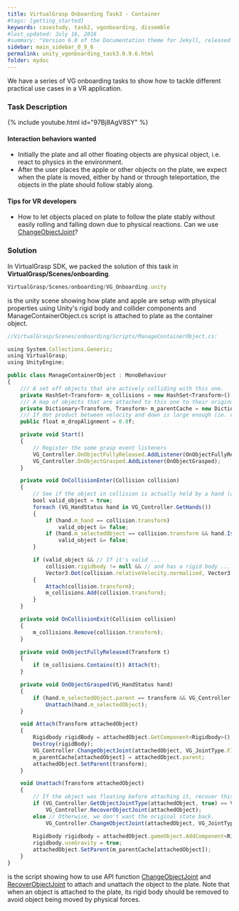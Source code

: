 ```yaml
---
title: VirtualGrasp Onboarding Task3 - Container
#tags: [getting_started]
keywords: casestudy, task2, vgonboarding, dissemble
#last_updated: July 16, 2016
#summary: "Version 6.0 of the Documentation theme for Jekyll, released July 4, 2016, implements relative links so you can view the files offline or on any server without configuring urls and baseurls. Additionally, you can store pages in subdirectories. Templates for alerts and images are available."
sidebar: main_sidebar_0_9_6
permalink: unity_vgonboarding_task3.0.9.6.html
folder: mydoc
---
```


We have a series of VG onboarding tasks to show how to tackle different practical use cases in a VR application.

### Task Description

{% include youtube.html id="97Bj8AgV8SY" %}

#### Interaction behaviors wanted

* Initially the plate and all other floating objects are physical object, i.e. react to physics in the environment.
* After the user places the apple or other objects on the plate, we expect when the plate is moved, either by hand or through teleportation, the objects in the plate should follow stably along. 

#### Tips for VR developers

* How to let objects placed on plate to follow the plate stably without easily rolling and falling down due to physical reactions. Can we use [ChangeObjectJoint](virtualgrasp_unityapi.0.9.6.html#changeobjectjoint)?

### Solution

In VirtualGrasp SDK, we packed the solution of this task in **VirtualGrasp/Scenes/onboarding**.

```js
VirtualGrasp/Scenes/onboarding/VG_Onboarding.unity
````

is the unity scene showing how plate and apple are setup with physical properties using Unity's rigid body and collider components
and ManageContainerObject.cs script is attached to plate as the container object.

```js
//VirtualGrasp/Scenes/onboarding/Scripts/ManageContainerObject.cs:

using System.Collections.Generic;
using VirtualGrasp;
using UnityEngine;

public class ManageContainerObject : MonoBehaviour
{
    /// A set off objects that are actively colliding with this one.
    private HashSet<Transform> m_collisions = new HashSet<Transform>();
    /// A map of objects that are attached to this one to their original parents.
    private Dictionary<Transform, Transform> m_parentCache = new Dictionary<Transform, Transform>();
    /// If dot product between velocity and down is large enough (ie. vectors are aligned).
    public float m_dropAlignment = 0.8f;

    private void Start()
    {
        // Register the some grasp event listeners
        VG_Controller.OnObjectFullyReleased.AddListener(OnObjectFullyReleased);
        VG_Controller.OnObjectGrasped.AddListener(OnObjectGrasped);
    }

    private void OnCollisionEnter(Collision collision)
    {
        // See if the object in collision is actually held by a hand (and is not a hand itself).
        bool valid_object = true;
        foreach (VG_HandStatus hand in VG_Controller.GetHands())
        {
            if (hand.m_hand == collision.transform)
                valid_object &= false;
            if (hand.m_selectedObject == collision.transform && hand.IsHolding())
                valid_object &= false;
        }

        if (valid_object && // If it's valid ...
            collision.rigidbody != null && // and has a rigid body ...
            Vector3.Dot(collision.relativeVelocity.normalized, Vector3.down) > m_dropAlignment) // .. and if the object is dropped from somewhat above.
        {
            Attach(collision.transform);
            m_collisions.Add(collision.transform);
        }
    }

    private void OnCollisionExit(Collision collision)
    {
        m_collisions.Remove(collision.transform);
    }

    private void OnObjectFullyReleased(Transform t)
    {
        if (m_collisions.Contains(t)) Attach(t);
    }

    private void OnObjectGrasped(VG_HandStatus hand)
    {
        if (hand.m_selectedObject.parent == transform && VG_Controller.GetObjectJointType(hand.m_selectedObject) != VG_JointType.FLOATING)
            Unattach(hand.m_selectedObject);
    }

    void Attach(Transform attachedObject)
    {
        Rigidbody rigidBody = attachedObject.GetComponent<Rigidbody>();
        Destroy(rigidBody);
        VG_Controller.ChangeObjectJoint(attachedObject, VG_JointType.FIXED);
        m_parentCache[attachedObject] = attachedObject.parent;
        attachedObject.SetParent(transform);
    }

    void Unattach(Transform attachedObject)
    {
        // If the object was floating before attaching it, recover this.
        if (VG_Controller.GetObjectJointType(attachedObject, true) == VG_JointType.FLOATING)
            VG_Controller.RecoverObjectJoint(attachedObject);
        else // Otherwise, we don't want the original state back.
            VG_Controller.ChangeObjectJoint(attachedObject, VG_JointType.FLOATING);
        
        Rigidbody rigidbody = attachedObject.gameObject.AddComponent<Rigidbody>();
        rigidbody.useGravity = true;
        attachedObject.SetParent(m_parentCache[attachedObject]);
    }
}


````
is the script showing how to use API function [ChangeObjectJoint](virtualgrasp_unityapi.0.9.6.html#changeobjectjoint) and [RecoverObjectJoint](virtualgrasp_unityapi.0.9.6.html#recoverobjectjoint) to attach and unattach the object to the plate. 
Note that when an object is attached to the plate, its rigid body should be removed to avoid
object being moved by physical forces. 

